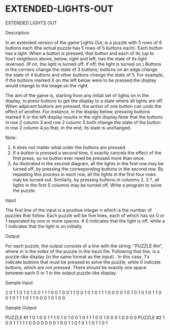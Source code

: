 # EXTENDED-LIGHTS-OUT

EXTENDED LIGHTS OUT

Description

In an extended version of the game Lights Out, is a puzzle with 5 rows of 6 buttons each (the actual puzzle has 5 rows of 5 buttons each). Each button has a light. When a button is pressed, that button and each of its (up to four) neighbors above, below, right and left, has the state of its light reversed. (If on, the light is turned off; if off, the light is turned on.) Buttons in the corners change the state of 3 buttons; buttons on an edge change the state of 4 buttons and other buttons change the state of 5. For example, if the buttons marked X on the left below were to be pressed,the display would change to the image on the right.

The aim of the game is, starting from any initial set of lights on in the display, to press buttons to get the display to a state where all lights are off. When adjacent buttons are pressed, the action of one button can undo the effect of another. For instance, in the display below, pressing buttons marked X in the left display results in the right display.Note that the buttons in row 2 column 3 and row 2 column 5 both change the state of the button in row 2 column 4,so that, in the end, its state is unchanged.

Note:

1. It does not matter what order the buttons are pressed.
2. If a button is pressed a second time, it exactly cancels the effect of the first press, so no button ever need be pressed more than once.
3. As illustrated in the second diagram, all the lights in the first row may be turned off, by pressing the corresponding buttons in the second row. By repeating this process in each row, all the lights in the first
four rows may be turned out. Similarly, by pressing buttons in columns 2, 3 ?, all lights in the first 5 columns may be turned off.
Write a program to solve the puzzle.

Input

The first line of the input is a positive integer n which is the number of puzzles that follow. Each puzzle will be five lines, each of which has six 0 or 1 separated by one or more spaces. A 0 indicates that the light is off, while a 1 indicates that the light is on initially.

Output

For each puzzle, the output consists of a line with the string: "PUZZLE #m", where m is the index of the puzzle in the input file. Following that line, is a puzzle-like display (in the same format as the input) . In this case, 1's indicate buttons that must be pressed to solve the puzzle, while 0 indicate buttons, which are not pressed. There should be exactly one space between each 0 or 1 in the output puzzle-like display.

Sample Input

2
0 1 1 0 1 0
1 0 0 1 1 1
0 0 1 0 0 1
1 0 0 1 0 1
0 1 1 1 0 0
0 0 1 0 1 0
1 0 1 0 1 1
0 0 1 0 1 1
1 0 1 1 0 0
0 1 0 1 0 0

Sample Output

PUZZLE #1
1 0 1 0 0 1
1 1 0 1 0 1
0 0 1 0 1 1
1 0 0 1 0 0
0 1 0 0 0 0
PUZZLE #2
1 0 0 1 1 1
1 1 0 0 0 0
0 0 0 1 0 0
1 1 0 1 0 1
1 0 1 1 0 1
